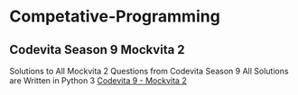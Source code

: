 # Competative-Programming

## Codevita Season 9 Mockvita 2

Solutions to All Mockvita 2 Questions from Codevita Season 9
All Solutions are Written in Python 3
<a href="https://github.com/ShinobiKSAMA/Competative-Programming/tree/master/Codevita%209%20-%20Mockvita%202">Codevita 9 - Mockvita 2</a>
